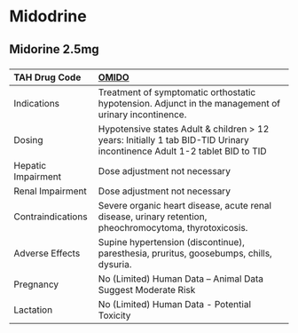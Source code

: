 # Midodrine

## Midorine 2.5mg

##### 

| TAH Drug Code      | [OMIDO](https://www.tahsda.org.tw/drugs/hissearch.php?drug_code=OMIDO)                                                   |
|:-------------------|:-------------------------------------------------------------------------------------------------------------------------|
| Indications        | Treatment of symptomatic orthostatic hypotension. Adjunct in the management of urinary incontinence.                     |
| Dosing             | Hypotensive states Adult & children > 12 years: Initially 1 tab BID-TID Urinary incontinence Adult 1-2 tablet BID to TID |
| Hepatic Impairment | Dose adjustment not necessary                                                                                            |
| Renal Impairment   | Dose adjustment not necessary                                                                                            |
| Contraindications  | Severe organic heart disease, acute renal disease, urinary retention, pheochromocytoma, thyrotoxicosis.                  |
| Adverse Effects    | Supine hypertension (discontinue), paresthesia, pruritus, goosebumps, chills, dysuria.                                   |
| Pregnancy          | No (Limited) Human Data – Animal Data Suggest Moderate Risk                                                              |
| Lactation          | No (Limited) Human Data - Potential Toxicity                                                                             |

